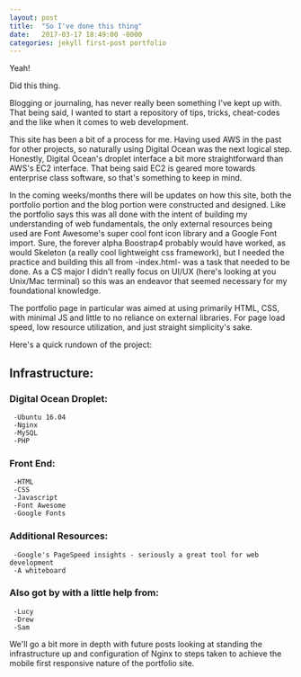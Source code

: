 ```yaml
---
layout: post
title:  "So I've done this thing"
date:   2017-03-17 18:49:00 -0000
categories: jekyll first-post portfolio
---
```

 Yeah!   



 Did this thing.   

<!--excerpt-->

Blogging or journaling, has never really been something I've kept up with.
That being said, I wanted to start a repository of tips, tricks, cheat-codes and the like when it comes to web development.

This site has been a bit of a process for me. Having used AWS in the past for other projects, so naturally using Digital Ocean was the next logical step. Honestly, Digital Ocean's droplet interface a bit more straightforward than AWS's EC2 interface. That being said EC2 is geared more towards enterprise class software, so that's something to keep in mind.

In the coming weeks/months there will be updates on how this site, both the portfolio portion and the blog portion were constructed and designed. Like the portfolio says this was all done with the intent of building my understanding of web fundamentals, the only external resources being used are Font Awesome's super cool font icon library and a Google Font import. Sure, the forever alpha Boostrap4 probably would have worked, as would Skeleton (a really cool lightweight css framework), but I needed the practice and building this all from -index.html- was a task that needed to be done. As a CS major I didn't really focus on UI/UX (here's looking at you Unix/Mac terminal) so this was an endeavor that seemed necessary for my foundational knowledge.

The portfolio page in particular was aimed at using primarily HTML, CSS, with minimal JS and little to no reliance on external libraries. For page load speed, low resource utilization, and just straight simplicity's sake.

Here's a quick rundown of the project:


 ## Infrastructure:


 ### Digital Ocean Droplet:

     -Ubuntu 16.04
     -Nginx
     -MySQL
     -PHP


 ### Front End:

     -HTML
     -CSS
     -Javascript
     -Font Awesome
     -Google Fonts


 ### Additional Resources:

     -Google's PageSpeed insights - seriously a great tool for web development
     -A whiteboard


 ### Also got by with a little help from:
     -Lucy
     -Drew
     -Sam

We'll go a bit more in depth with future posts looking at standing the infrastructure up and configuration of Nginx to steps taken to achieve the mobile first responsive nature of the portfolio site.
